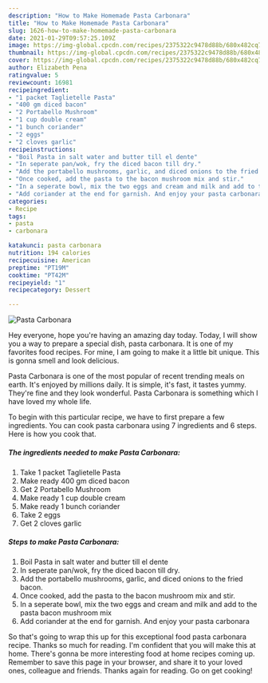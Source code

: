 ```yaml
---
description: "How to Make Homemade Pasta Carbonara"
title: "How to Make Homemade Pasta Carbonara"
slug: 1626-how-to-make-homemade-pasta-carbonara
date: 2021-01-29T09:57:25.109Z
image: https://img-global.cpcdn.com/recipes/2375322c9478d88b/680x482cq70/pasta-carbonara-recipe-main-photo.jpg
thumbnail: https://img-global.cpcdn.com/recipes/2375322c9478d88b/680x482cq70/pasta-carbonara-recipe-main-photo.jpg
cover: https://img-global.cpcdn.com/recipes/2375322c9478d88b/680x482cq70/pasta-carbonara-recipe-main-photo.jpg
author: Elizabeth Pena
ratingvalue: 5
reviewcount: 16981
recipeingredient:
- "1 packet Taglietelle Pasta"
- "400 gm diced bacon"
- "2 Portabello Mushroom"
- "1 cup double cream"
- "1 bunch coriander"
- "2 eggs"
- "2 cloves garlic"
recipeinstructions:
- "Boil Pasta in salt water and butter till el dente"
- "In seperate pan/wok, fry the diced bacon till dry."
- "Add the portabello mushrooms, garlic, and diced onions to the fried bacon."
- "Once cooked, add the pasta to the bacon mushroom mix and stir."
- "In a seperate bowl, mix the two eggs and cream and milk and add to the pasta bacon mushroom mix"
- "Add coriander at the end for garnish. And enjoy your pasta carbonara"
categories:
- Recipe
tags:
- pasta
- carbonara

katakunci: pasta carbonara 
nutrition: 194 calories
recipecuisine: American
preptime: "PT19M"
cooktime: "PT42M"
recipeyield: "1"
recipecategory: Dessert

---
```



![Pasta Carbonara](https://img-global.cpcdn.com/recipes/2375322c9478d88b/680x482cq70/pasta-carbonara-recipe-main-photo.jpg)

Hey everyone, hope you're having an amazing day today. Today, I will show you a way to prepare a special dish, pasta carbonara. It is one of my favorites food recipes. For mine, I am going to make it a little bit unique. This is gonna smell and look delicious.



Pasta Carbonara is one of the most popular of recent trending meals on earth. It's enjoyed by millions daily. It is simple, it's fast, it tastes yummy. They're fine and they look wonderful. Pasta Carbonara is something which I have loved my whole life.


To begin with this particular recipe, we have to first prepare a few ingredients. You can cook pasta carbonara using 7 ingredients and 6 steps. Here is how you cook that.

<!--inarticleads1-->

##### The ingredients needed to make Pasta Carbonara:

1. Take 1 packet Taglietelle Pasta
1. Make ready 400 gm diced bacon
1. Get 2 Portabello Mushroom
1. Make ready 1 cup double cream
1. Make ready 1 bunch coriander
1. Take 2 eggs
1. Get 2 cloves garlic




<!--inarticleads2-->

##### Steps to make Pasta Carbonara:

1. Boil Pasta in salt water and butter till el dente
1. In seperate pan/wok, fry the diced bacon till dry.
1. Add the portabello mushrooms, garlic, and diced onions to the fried bacon.
1. Once cooked, add the pasta to the bacon mushroom mix and stir.
1. In a seperate bowl, mix the two eggs and cream and milk and add to the pasta bacon mushroom mix
1. Add coriander at the end for garnish. And enjoy your pasta carbonara




So that's going to wrap this up for this exceptional food pasta carbonara recipe. Thanks so much for reading. I'm confident that you will make this at home. There's gonna be more interesting food at home recipes coming up. Remember to save this page in your browser, and share it to your loved ones, colleague and friends. Thanks again for reading. Go on get cooking!
